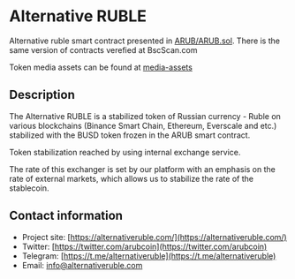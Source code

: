 # Alternative RUBLE

Alternative ruble smart contract presented in [ARUB/ARUB.sol](ARUB/ARUB.sol). There is the same version of contracts verefied at BscScan.com 

Token media assets can be found at [media-assets](media-assets)

## Description

The Alternative RUBLE is a stabilized token of Russian currency - Ruble on various blockchains (Binance Smart Chain, Ethereum, Everscale and etc.) stabilized with the BUSD token frozen in the ARUB smart contract.

Token stabilization reached by using internal exchange service.

The rate of this exchanger is set by our platform with an emphasis on the rate of external markets, which allows us to stabilize the rate of the stablecoin.


## Contact information

* Project site: [https://alternativeruble.com/](https://alternativeruble.com/)
* Twitter: [https://twitter.com/arubcoin](https://twitter.com/arubcoin)
* Telegram: [https://t.me/alternativeruble](https://t.me/alternativeruble)
* Email: info@alternativeruble.com
